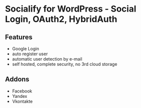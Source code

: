 Socialify for WordPress - Social Login, OAuth2, HybridAuth
=============

## Features
- Google Login
- auto register user
- automatic user detection by e-mail
- self hosted, complete security, no 3rd cloud storage


## Addons
- Facebook
- Yandex
- Vkontakte

